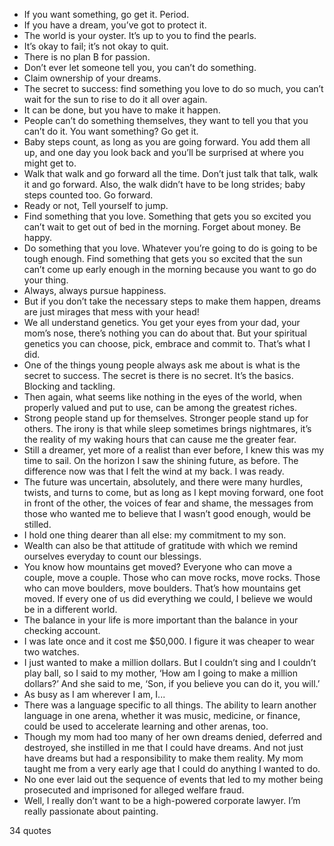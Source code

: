  - If you want something, go get it. Period.
 - If you have a dream, you’ve got to protect it.
 - The world is your oyster. It’s up to you to find the pearls.
 - It’s okay to fail; it’s not okay to quit.
 - There is no plan B for passion.
 - Don’t ever let someone tell you, you can’t do something.
 - Claim ownership of your dreams.
 - The secret to success: find something you love to do so much, you can’t wait for the sun to rise to do it all over again.
 - It can be done, but you have to make it happen.
 - People can’t do something themselves, they want to tell you that you can’t do it. You want something? Go get it.
 - Baby steps count, as long as you are going forward. You add them all up, and one day you look back and you’ll be surprised at where you might get to.
 - Walk that walk and go forward all the time. Don’t just talk that talk, walk it and go forward. Also, the walk didn’t have to be long strides; baby steps counted too. Go forward.
 - Ready or not, Tell yourself to jump.
 - Find something that you love. Something that gets you so excited you can’t wait to get out of bed in the morning. Forget about money. Be happy.
 - Do something that you love. Whatever you’re going to do is going to be tough enough. Find something that gets you so excited that the sun can’t come up early enough in the morning because you want to go do your thing.
 - Always, always pursue happiness.
 - But if you don’t take the necessary steps to make them happen, dreams are just mirages that mess with your head!
 - We all understand genetics. You get your eyes from your dad, your mom’s nose, there’s nothing you can do about that. But your spiritual genetics you can choose, pick, embrace and commit to. That’s what I did.
 - One of the things young people always ask me about is what is the secret to success. The secret is there is no secret. It’s the basics. Blocking and tackling.
 - Then again, what seems like nothing in the eyes of the world, when properly valued and put to use, can be among the greatest riches.
 - Strong people stand up for themselves. Stronger people stand up for others. The irony is that while sleep sometimes brings nightmares, it’s the reality of my waking hours that can cause me the greater fear.
 - Still a dreamer, yet more of a realist than ever before, I knew this was my time to sail. On the horizon I saw the shining future, as before. The difference now was that I felt the wind at my back. I was ready.
 - The future was uncertain, absolutely, and there were many hurdles, twists, and turns to come, but as long as I kept moving forward, one foot in front of the other, the voices of fear and shame, the messages from those who wanted me to believe that I wasn’t good enough, would be stilled.
 - I hold one thing dearer than all else: my commitment to my son.
 - Wealth can also be that attitude of gratitude with which we remind ourselves everyday to count our blessings.
 - You know how mountains get moved? Everyone who can move a couple, move a couple. Those who can move rocks, move rocks. Those who can move boulders, move boulders. That’s how mountains get moved. If every one of us did everything we could, I believe we would be in a different world.
 - The balance in your life is more important than the balance in your checking account.
 - I was late once and it cost me $50,000. I figure it was cheaper to wear two watches.
 - I just wanted to make a million dollars. But I couldn’t sing and I couldn’t play ball, so I said to my mother, ‘How am I going to make a million dollars?’ And she said to me, ‘Son, if you believe you can do it, you will.’
 - As busy as I am wherever I am, I...
 - There was a language specific to all things. The ability to learn another language in one arena, whether it was music, medicine, or finance, could be used to accelerate learning and other arenas, too.
 - Though my mom had too many of her own dreams denied, deferred and destroyed, she instilled in me that I could have dreams. And not just have dreams but had a responsibility to make them reality. My mom taught me from a very early age that I could do anything I wanted to do.
 - No one ever laid out the sequence of events that led to my mother being prosecuted and imprisoned for alleged welfare fraud.
 - Well, I really don’t want to be a high-powered corporate lawyer. I’m really passionate about painting.

34 quotes